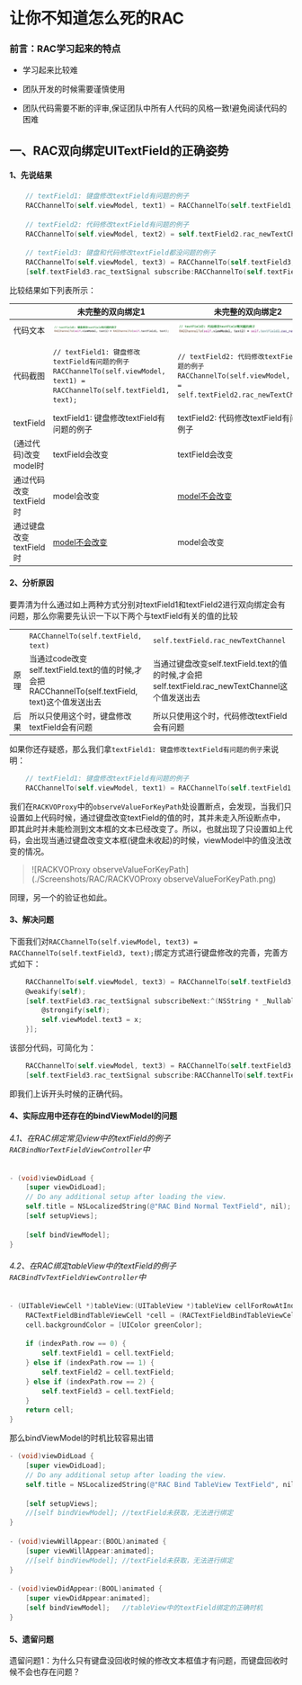 # 让你不知道怎么死的RAC

### 前言：RAC学习起来的特点

- 学习起来比较难

- 团队开发的时候需要谨慎使用

- 团队代码需要不断的评审,保证团队中所有人代码的风格一致!避免阅读代码的困难


## 一、RAC双向绑定UITextField的正确姿势

#### 1、先说结果

```objective-c
    // textField1: 键盘修改textField有问题的例子
    RACChannelTo(self.viewModel, text1) = RACChannelTo(self.textField1, text);
    
    // textField2: 代码修改textField有问题的例子
    RACChannelTo(self.viewModel, text2) = self.textField2.rac_newTextChannel;
    
    // textField3: 键盘和代码修改textField都没问题的例子
    RACChannelTo(self.viewModel, text3) = RACChannelTo(self.textField3, text);
    [self.textField3.rac_textSignal subscribe:RACChannelTo(self.textField3, text)];
```



比较结果如下列表所示：

|                         | 未完整的双向绑定1                                            | 未完整的双向绑定2                                            | 完整的双向绑定                                               |
| ----------------------- | ------------------------------------------------------------ | ------------------------------------------------------------ | ------------------------------------------------------------ |
| 代码文本                | ![RACBindTextField1](./Screenshots/RAC/RACBindTextField1.png) | ![RACBindTextField2](./Screenshots/RAC/RACBindTextField2.png) | ![RACBindTextField3](./Screenshots/RAC/RACBindTextField3.png) |
| 代码截图                | ```// textField1: 键盘修改textField有问题的例子```<br/>```RACChannelTo(self.viewModel, text1) = RACChannelTo(self.textField1, text);``` | ```// textField2: 代码修改textField有问题的例子```<br/>```RACChannelTo(self.viewModel, text2) = self.textField2.rac_newTextChannel;``` | ```// textField3: 键盘和代码修改textField都没问题的例子```<br/>```RACChannelTo(self.viewModel, text3) = RACChannelTo(self.textField3, text);```<br/>```[self.textField3.rac_textSignal subscribe:RACChannelTo(self.textField3, text)];``` |
| textField               | textField1: 键盘修改textField有问题的例子                    | textField2: 代码修改textField有问题的例子                    | textField3: 键盘和代码修改textField都没问题的例子            |
| (通过代码)改变model时   | textField会改变                                              | textField会改变                                              | textField会改变                                              |
| 通过代码改变textField时 | model会改变                                                  | <u>model不会改变</u>                                         | model会改变                                                  |
| 通过键盘改变textField时 | <u>model不会改变</u>                                         | model会改变                                                  | model会改变                                                  |

#### 2、分析原因

要弄清为什么通过如上两种方式分别对textField1和textField2进行双向绑定会有问题，那么你需要先认识一下以下两个与textField有关的值的比较

|      |                                                              |                                                              |
| ---- | ------------------------------------------------------------ | ------------------------------------------------------------ |
|      | ```RACChannelTo(self.textField, text)```                     | ```self.textField.rac_newTextChannel```                      |
| 原理 | 当通过code改变self.textField.text的值的时候,才会把RACChannelTo(self.textField, text)这个值发送出去 | 当通过键盘改变self.textField.text的值的时候,才会把self.textField.rac_newTextChannel这个值发送出去 |
| 后果 | 所以只使用这个时，键盘修改textField会有问题                  | 所以只使用这个时，代码修改textField会有问题                  |



如果你还存疑惑，那么我们拿`textField1: 键盘修改textField有问题的例子`来说明：

```objective-c
    // textField1: 键盘修改textField有问题的例子
    RACChannelTo(self.viewModel, text1) = RACChannelTo(self.textField1, text);
```

我们在`RACKVOProxy`中的`observeValueForKeyPath`处设置断点，会发现，当我们只设置如上代码时候，通过键盘改变textField的值的时，其并未走入所设断点中，即其此时并未能检测到文本框的文本已经改变了。所以，也就出现了只设置如上代码，会出现当通过键盘改变文本框(键盘未收起)的时候，viewModel中的值没法改变的情况。

> ![RACKVOProxy observeValueForKeyPath](./Screenshots/RAC/RACKVOProxy observeValueForKeyPath.png)

同理，另一个的验证也如此。



#### 3、解决问题

下面我们对`RACChannelTo(self.viewModel, text3) = RACChannelTo(self.textField3, text);`绑定方式进行键盘修改的完善，完善方式如下：

```objective-c
    RACChannelTo(self.viewModel, text3) = RACChannelTo(self.textField3, text);
    @weakify(self);
    [self.textField3.rac_textSignal subscribeNext:^(NSString * _Nullable x) {
        @strongify(self);
        self.viewModel.text3 = x;
    }];
```

该部分代码，可简化为：

```objective-c
    RACChannelTo(self.viewModel, text3) = RACChannelTo(self.textField3, text);
    [self.textField3.rac_textSignal subscribe:RACChannelTo(self.textField3, text)];
```

即我们上诉开头时候的正确代码。



#### 4、实际应用中还存在的bindViewModel的问题

###### 4.1、在RAC绑定常见view中的textField的例子`RACBindNorTextFieldViewController`中

```objective-c
- (void)viewDidLoad {
    [super viewDidLoad];
    // Do any additional setup after loading the view.
    self.title = NSLocalizedString(@"RAC Bind Normal TextField", nil);
    [self setupViews];
    
    [self bindViewModel];
}
```



###### 4.2、在RAC绑定tableView中的textField的例子`RACBindTvTextFieldViewController`中

```objective-c
- (UITableViewCell *)tableView:(UITableView *)tableView cellForRowAtIndexPath:(NSIndexPath *)indexPath {
    RACTextFieldBindTableViewCell *cell = (RACTextFieldBindTableViewCell *)[tableView dequeueReusableCellWithIdentifier:@"RACTextFieldBindTableViewCell" forIndexPath:indexPath];
    cell.backgroundColor = [UIColor greenColor];
    
    if (indexPath.row == 0) {
        self.textField1 = cell.textField;
    } else if (indexPath.row == 1) {
        self.textField2 = cell.textField;
    } else if (indexPath.row == 2) {
        self.textField3 = cell.textField;
    }
    return cell;
}
```

那么bindViewModel的时机比较容易出错

```objective-c
- (void)viewDidLoad {
    [super viewDidLoad];
    // Do any additional setup after loading the view.
    self.title = NSLocalizedString(@"RAC Bind TableView TextField", nil);
    
    [self setupViews];
    //[self bindViewModel]; //textField未获取，无法进行绑定
}

- (void)viewWillAppear:(BOOL)animated {
    [super viewWillAppear:animated];
    //[self bindViewModel]; //textField未获取，无法进行绑定
}

- (void)viewDidAppear:(BOOL)animated {
    [super viewDidAppear:animated];
    [self bindViewModel];   //tableView中的textField绑定的正确时机
}
```



#### 5、遗留问题

遗留问题1：为什么只有键盘没回收时候的修改文本框值才有问题，而键盘回收时候不会也存在问题？

